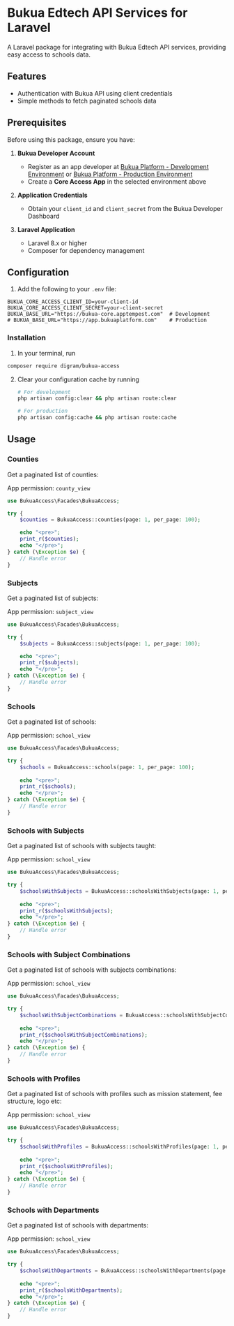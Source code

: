 # Bukua Edtech API Services for Laravel

A Laravel package for integrating with Bukua Edtech API services, providing easy access to schools data.

## Features

- Authentication with Bukua API using client credentials
- Simple methods to fetch paginated schools data

## Prerequisites  

Before using this package, ensure you have:

1. **Bukua Developer Account**
   - Register as an app developer at [Bukua Platform - Development Environment](https://bukua-core.apptempest.com/login) or [Bukua Platform - Production Environment](https://app.bukuaplatform.com/login)
   - Create a **Core Access App** in the selected environment above

2. **Application Credentials**
   - Obtain your `client_id` and `client_secret` from the Bukua Developer Dashboard

3. **Laravel Application**
   - Laravel 8.x or higher
   - Composer for dependency management

## Configuration

1. Add the following to your `.env` file:

```env
BUKUA_CORE_ACCESS_CLIENT_ID=your-client-id
BUKUA_CORE_ACCESS_CLIENT_SECRET=your-client-secret
BUKUA_BASE_URL="https://bukua-core.apptempest.com"  # Development
# BUKUA_BASE_URL="https://app.bukuaplatform.com"    # Production
```

### Installation

1. In your terminal, run 

```bash
composer require digram/bukua-access
```

2. Clear your configuration cache by running

   ```bash
   # For development
   php artisan config:clear && php artisan route:clear

   # For production
   php artisan config:cache && php artisan route:cache
   ```

## Usage

### Counties

Get a paginated list of counties:

App permission: `county_view`

```php
use BukuaAccess\Facades\BukuaAccess;

try {
    $counties = BukuaAccess::counties(page: 1, per_page: 100);

    echo "<pre>";
    print_r($counties);
    echo "</pre>";
} catch (\Exception $e) {
    // Handle error
}
```

### Subjects

Get a paginated list of subjects:

App permission: `subject_view`

```php
use BukuaAccess\Facades\BukuaAccess;

try {
    $subjects = BukuaAccess::subjects(page: 1, per_page: 100);

    echo "<pre>";
    print_r($subjects);
    echo "</pre>";
} catch (\Exception $e) {
    // Handle error
}
```

### Schools

Get a paginated list of schools:

App permission: `school_view`

```php
use BukuaAccess\Facades\BukuaAccess;

try {
    $schools = BukuaAccess::schools(page: 1, per_page: 100);
        
    echo "<pre>";
    print_r($schools);
    echo "</pre>";
} catch (\Exception $e) {
    // Handle error
}
```

### Schools with Subjects

Get a paginated list of schools with subjects taught:

App permission: `school_view`

```php
use BukuaAccess\Facades\BukuaAccess;

try {
    $schoolsWithSubjects = BukuaAccess::schoolsWithSubjects(page: 1, per_page: 100);
    
    echo "<pre>";
    print_r($schoolsWithSubjects);
    echo "</pre>";
} catch (\Exception $e) {
    // Handle error
}
```

### Schools with Subject Combinations

Get a paginated list of schools with subjects combinations:

App permission: `school_view`

```php
use BukuaAccess\Facades\BukuaAccess;

try {
    $schoolsWithSubjectCombinations = BukuaAccess::schoolsWithSubjectCombinations(page: 1, per_page: 100);
    
    echo "<pre>";
    print_r($schoolsWithSubjectCombinations);
    echo "</pre>";
} catch (\Exception $e) {
    // Handle error
}
```

### Schools with Profiles

Get a paginated list of schools with profiles such as mission statement, fee structure, logo etc:

App permission: `school_view`

```php
use BukuaAccess\Facades\BukuaAccess;

try {
    $schoolsWithProfiles = BukuaAccess::schoolsWithProfiles(page: 1, per_page: 100);
    
    echo "<pre>";
    print_r($schoolsWithProfiles);
    echo "</pre>";
} catch (\Exception $e) {
    // Handle error
}
```

### Schools with Departments

Get a paginated list of schools with departments:

App permission: `school_view`

```php
use BukuaAccess\Facades\BukuaAccess;

try {
    $schoolsWithDepartments = BukuaAccess::schoolsWithDepartments(page: 1, per_page: 100);
    
    echo "<pre>";
    print_r($schoolsWithDepartments);
    echo "</pre>";
} catch (\Exception $e) {
    // Handle error
}
```